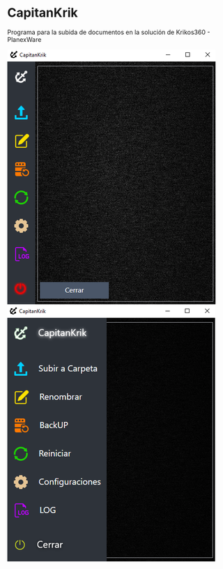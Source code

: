 # CapitanKrik
Programa para la subida de documentos en la solución de Krikos360 - PlanexWare 


![Alt text](https://github.com/luckberonne/CapitanKrik/blob/master/CapitanKrik/ScreenShots/Screen0.png)
![Alt text](https://github.com/luckberonne/CapitanKrik/blob/master/CapitanKrik/ScreenShots/Screen1.png)
